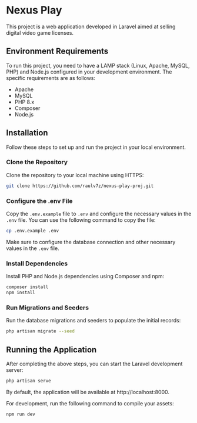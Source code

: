 # Nexus Play

This project is a web application developed in Laravel aimed at selling digital video game licenses.

## Environment Requirements

To run this project, you need to have a LAMP stack (Linux, Apache, MySQL, PHP) and Node.js configured in your development environment. The specific requirements are as follows:

- Apache
- MySQL
- PHP 8.x
- Composer
- Node.js

## Installation

Follow these steps to set up and run the project in your local environment.

### Clone the Repository

Clone the repository to your local machine using HTTPS:

```bash
git clone https://github.com/raulv7z/nexus-play-proj.git
```

### Configure the .env File

Copy the `.env.example` file to `.env` and configure the necessary values in the `.env` file. You can use the following command to copy the file:

```bash
cp .env.example .env
```

Make sure to configure the database connection and other necessary values in the `.env` file.

### Install Dependencies

Install PHP and Node.js dependencies using Composer and npm:

```bash
composer install
npm install
```

### Run Migrations and Seeders

Run the database migrations and seeders to populate the initial records:

```bash
php artisan migrate --seed
```

## Running the Application

After completing the above steps, you can start the Laravel development server:

```bash
php artisan serve
```

By default, the application will be available at http://localhost:8000.

For development, run the following command to compile your assets:

```bash
npm run dev
```